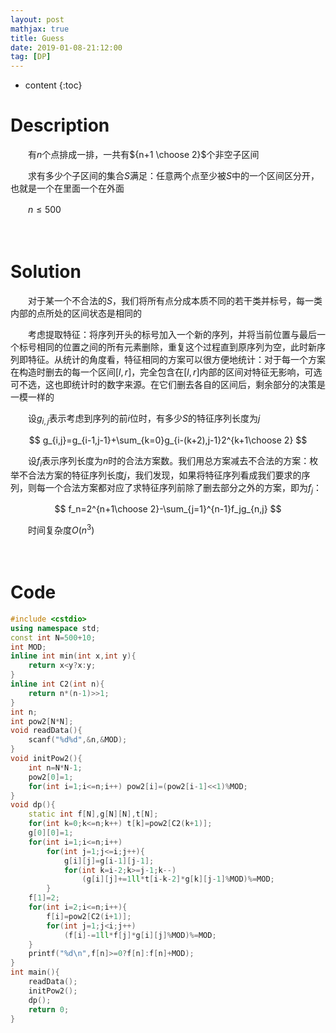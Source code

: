 ```yaml
---
layout: post
mathjax: true
title: Guess
date: 2019-01-08-21:12:00
tag: [DP]
---
```

* content
{:toc}
# Description

　　有$n$个点排成一排，一共有${n+1 \choose 2}$个非空子区间

　　求有多少个子区间的集合$S$满足：任意两个点至少被$S$中的一个区间区分开，也就是一个在里面一个在外面

　　$n \le 500$



　　

# Solution

　　对于某一个不合法的$S$，我们将所有点分成本质不同的若干类并标号，每一类内部的点所处的区间状态是相同的

　　考虑提取特征：将序列开头的标号加入一个新的序列，并将当前位置与最后一个标号相同的位置之间的所有元素删除，重复这个过程直到原序列为空，此时新序列即特征。从统计的角度看，特征相同的方案可以很方便地统计：对于每一个方案在构造时删去的每一个区间$[l,r]$，完全包含在$[l,r]$内部的区间对特征无影响，可选可不选，这也即统计时的数字来源。在它们删去各自的区间后，剩余部分的决策是一模一样的

　　设$g_{i,j}$表示考虑到序列的前$i$位时，有多少$S$的特征序列长度为$j$

$$
g_{i,j}=g_{i-1,j-1}+\sum_{k=0}g_{i-(k+2),j-1}2^{k+1\choose 2}
$$

　　设$f_i$表示序列长度为$n$时的合法方案数。我们用总方案减去不合法的方案：枚举不合法方案的特征序列长度$j$，我们发现，如果将特征序列看成我们要求的序列，则每一个合法方案都对应了求特征序列前除了删去部分之外的方案，即为$f_j$：

$$
f_n=2^{n+1\choose 2}-\sum_{j=1}^{n-1}f_jg_{n,j}
$$

　　时间复杂度$O(n^3)$

　　

# Code

```c++
#include <cstdio>
using namespace std;
const int N=500+10;
int MOD;
inline int min(int x,int y){
	return x<y?x:y;
}
inline int C2(int n){
	return n*(n-1)>>1;
}
int n;
int pow2[N*N];
void readData(){
	scanf("%d%d",&n,&MOD);
}
void initPow2(){
	int n=N*N-1;
	pow2[0]=1;
	for(int i=1;i<=n;i++) pow2[i]=(pow2[i-1]<<1)%MOD;
}
void dp(){
	static int f[N],g[N][N],t[N];
	for(int k=0;k<=n;k++) t[k]=pow2[C2(k+1)];
	g[0][0]=1;
	for(int i=1;i<=n;i++)
		for(int j=1;j<=i;j++){
			g[i][j]=g[i-1][j-1];
			for(int k=i-2;k>=j-1;k--)
				(g[i][j]+=1ll*t[i-k-2]*g[k][j-1]%MOD)%=MOD;
		}
	f[1]=2;
	for(int i=2;i<=n;i++){
		f[i]=pow2[C2(i+1)];
		for(int j=1;j<i;j++)
			(f[i]-=1ll*f[j]*g[i][j]%MOD)%=MOD;
	}
	printf("%d\n",f[n]>=0?f[n]:f[n]+MOD);
}
int main(){
	readData();
	initPow2();
	dp();
	return 0;
}
```

